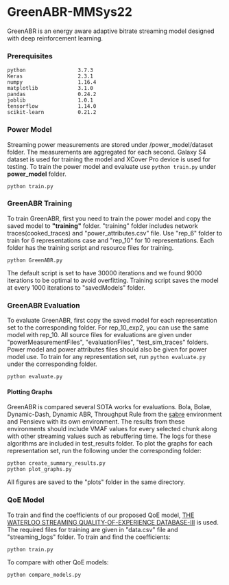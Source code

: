 # GreenABR-MMSys22
GreenABR is an energy aware adaptive bitrate streaming model designed with deep reinforcement learning. 

### Prerequisites
```
python                 3.7.3
Keras                  2.3.1
numpy                  1.16.4
matplotlib             3.1.0
pandas                 0.24.2
joblib                 1.0.1
tensorflow             1.14.0
scikit-learn           0.21.2
```

### Power Model 
Streaming power measurements are stored under /power_model/dataset folder. The measurements are aggregated for each second. Galaxy S4 dataset is used for training the model and XCover Pro device is used for testing. To train the power model and evaluate use ``python train.py`` under **power_model** folder.
```
python train.py
```

### GreenABR Training 
To train GreenABR, first you need to train the power model and copy the saved model to **"training"** folder. "training" folder includes network traces(cooked_traces) and "power_attributes.csv" file. Use "rep_6" folder to train for 6 representations case and "rep_10" for 10 representations. Each folder has the training script and resource files for training. 
```
python GreenABR.py
```
The default script is set to have 30000 iterations and we found 9000 iterations to be optimal to avoid overfitting. Training script saves the model at every 1000 iterations to "savedModels" folder. 

### GreenABR Evaluation
To evaluate GreenABR, first copy the saved model for each representation set to the corresponding folder. For rep_10_exp2, you can use the same model with rep_10. All source files for evaluations are given under "powerMeasurementFiles", "evaluationFiles", "test_sim_traces" folders. Power model and power attributes files should also be given for power model use. 
To train for any representation set, run ``python evaluate.py`` under the corresponding folder. 
```
python evaluate.py
```
#### Plotting Graphs
GreenABR is compared several SOTA works for evaluations. Bola, Bolae, Dynamic-Dash, Dynamic ABR, Throughput Rule from the [sabre](https://github.com/umass-lids/sabre) environment and Pensieve with its own environment. The results from these environments should include VMAF values for every selected chunk along with other streaming values such as rebuffering time. The logs for these algorithms are included in test_results folder. 
To plot the graphs for each representation set, run the following under the corresponding folder:
```
python create_summary_results.py
python plot_graphs.py
```
All figures are saved to the "plots" folder in the same directory. 

### QoE Model 
To train and find the coefficients of our proposed QoE model, [THE WATERLOO STREAMING QUALITY-OF-EXPERIENCE DATABASE-III](https://ieee-dataport.org/open-access/waterloo-streaming-quality-experience-database-iii) is used. The required files for training are given in "data.csv" file and "streaming_logs" folder.
To train and find the coefficients:
```
python train.py
```
To compare with other QoE models:
```
python compare_models.py
```

